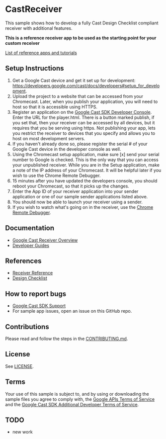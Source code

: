# CastReceiver

This sample shows how to develop a fully Cast Design Checklist compliant receiver with additional features.

**This is a reference receiver app to be used as the starting point for your custom receiver**

[List of reference apps and tutorials](https://developers.google.com/cast/docs/downloads)

## Setup Instructions
1. Get a Google Cast device and get it set up for development: https://developers.google.com/cast/docs/developers#setup_for_development.
1. Upload the project to a website that can be accessed from your Chromecast. Later, when you publish your application, you will need to host so that it is accessible using HTTPS.
1. Register an application on the [Google Cast SDK Developer Console](https://cast.google.com/publish). Enter the URL for the player.html. There is a button marked publish, if
  you set that, then your receiver can be accessed by all devices, but it requires that you be serving using https.  Not publishing your app, lets you restrict the receiver to
  devices that you specify and allows you to host on most development servers.
1. If you haven't already done so, please register the serial # of your Google Cast device in the developer console as well.
1. Using the Chromecast setup application, make sure [x] send your serial number to Google is checked.  This is the only way that you can access your unpublished receiver.
  While you are in the Setup application, make a note of the IP address of your Chromecast. It will be helpful later if you wish to use the Chrome Remote Debugger.
1. 15 minutes after you have updated the developers console, you should reboot your Chromecast, so that it picks up the changes.
1. Enter the App ID of your receiver application into your sender application or one of our sample sender applications listed above.
1. You should now be able to launch your receiver using a sender.
1. If you wish to watch what's going on in the receiver, use the [Chrome Remote Debugger](https://developers.google.com/cast/docs/debugging#chrome).

## Documentation
* [Google Cast Receiver Overview](https://developers.google.com/cast/docs/caf_receiver/)
* [Developer Guides](https://developers.google.com/cast/docs/developers)

## References
* [Receiver Reference](https://developers.google.com/cast/docs/reference/caf_receiver/)
* [Design Checklist](http://developers.google.com/cast/docs/design_checklist)

## How to report bugs
* [Google Cast SDK Support](https://developers.google.com/cast/support)
* For sample app issues, open an issue on this GitHub repo.

## Contributions
Please read and follow the steps in the [CONTRIBUTING.md](CONTRIBUTING.md).

## License
See [LICENSE](LICENSE).

## Terms
Your use of this sample is subject to, and by using or downloading the sample files you agree to comply with, the [Google APIs Terms of Service](https://developers.google.com/terms/) and the [Google Cast SDK Additional Developer Terms of Service](https://developers.google.com/cast/docs/terms/).
## TODO
- new work
